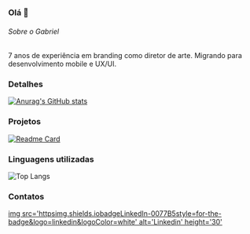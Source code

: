 ### Olá 👋


###### Sobre o Gabriel
7 anos de experiência em branding como diretor de arte. Migrando para desenvolvimento mobile e UX/UI.

### Detalhes

[![Anurag's GitHub stats](https://github-readme-stats.vercel.app/api?username=Parallax0101&theme=THEME_dark)](https://github.com/anuraghazra/github-readme-stats)

### Projetos

[![Readme Card](https://github-readme-stats.vercel.app/api/pin/?username=Parallax0101&theme=THEME_dark&repo=github-readme-stats)](https://github.com/anuraghazra/github-readme-stats)

### Linguagens utilizadas

![Top Langs](https://github-readme-stats.vercel.app/api/top-langs/?username=Parallax0101&theme=THEME_dark&layout=compact)


### Contatos

[img src='httpsimg.shields.iobadgeLinkedIn-0077B5style=for-the-badge&logo=linkedin&logoColor=white' alt='Linkedin' height='30'](https://www.linkedin.com/in/gabriel-aureglietti-b05443258/)
